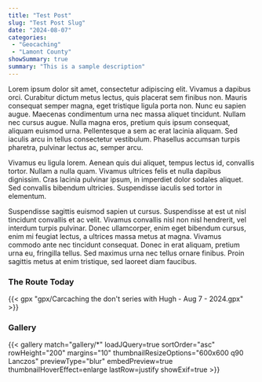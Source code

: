 ```yaml
---
title: "Test Post"
slug: "Test Post Slug"
date: "2024-08-07"
categories:
 - "Geocaching"
 - "Lamont County"
showSummary: true
summary: "This is a sample description"
---
```

Lorem ipsum dolor sit amet, consectetur adipiscing elit. Vivamus a dapibus orci. Curabitur dictum metus lectus, quis placerat sem finibus non. Mauris consequat semper magna, eget tristique ligula porta non. Nunc eu sapien augue. Maecenas condimentum urna nec massa aliquet tincidunt. Nullam nec cursus augue. Nulla magna eros, pretium quis ipsum consequat, aliquam euismod urna. Pellentesque a sem ac erat lacinia aliquam. Sed iaculis arcu in tellus consectetur vestibulum. Phasellus accumsan turpis pharetra, pulvinar lectus ac, semper arcu.

Vivamus eu ligula lorem. Aenean quis dui aliquet, tempus lectus id, convallis tortor. Nullam a nulla quam. Vivamus ultrices felis et nulla dapibus dignissim. Cras lacinia pulvinar ipsum, in imperdiet dolor sodales aliquet. Sed convallis bibendum ultricies. Suspendisse iaculis sed tortor in elementum.

Suspendisse sagittis euismod sapien ut cursus. Suspendisse at est ut nisl tincidunt convallis et ac velit. Vivamus convallis nisl non nisl hendrerit, vel interdum turpis pulvinar. Donec ullamcorper, enim eget bibendum cursus, enim mi feugiat lectus, a ultrices massa metus at magna. Vivamus commodo ante nec tincidunt consequat. Donec in erat aliquam, pretium urna eu, fringilla tellus. Sed maximus urna nec tellus ornare finibus. Proin sagittis metus at enim tristique, sed laoreet diam faucibus.



### The Route Today

{{< gpx "gpx/Carcaching the don't series with Hugh - Aug 7 - 2024.gpx" >}}

### Gallery

{{< gallery match="gallery/*" loadJQuery=true sortOrder="asc" rowHeight="200" margins="10" thumbnailResizeOptions="600x600 q90 Lanczos" previewType="blur" embedPreview=true thumbnailHoverEffect=enlarge lastRow=justify showExif=true >}}